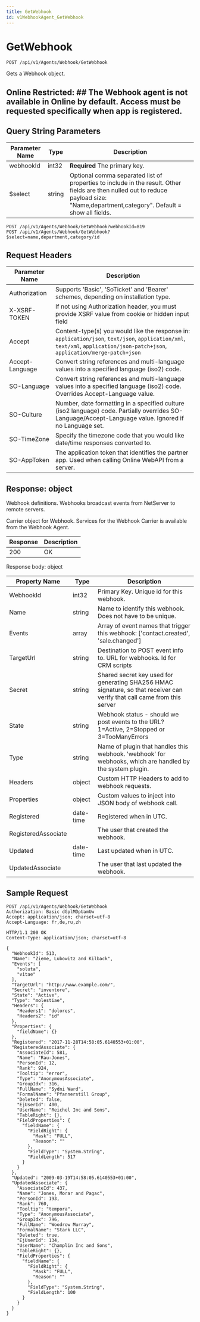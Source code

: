 ```yaml
---
title: GetWebhook
id: v1WebhookAgent_GetWebhook
---
```


# GetWebhook

```http
POST /api/v1/Agents/Webhook/GetWebhook
```

Gets a Webhook object.



## Online Restricted: ## The Webhook agent is not available in Online by default. Access must be requested specifically when app is registered.





## Query String Parameters

| Parameter Name | Type |  Description |
|----------------|------|--------------|
| webhookId | int32 | **Required** The primary key. |
| $select | string |  Optional comma separated list of properties to include in the result. Other fields are then nulled out to reduce payload size: "Name,department,category". Default = show all fields. |

```http
POST /api/v1/Agents/Webhook/GetWebhook?webhookId=819
POST /api/v1/Agents/Webhook/GetWebhook?$select=name,department,category/id
```


## Request Headers

| Parameter Name | Description |
|----------------|-------------|
| Authorization  | Supports 'Basic', 'SoTicket' and 'Bearer' schemes, depending on installation type. |
| X-XSRF-TOKEN   | If not using Authorization header, you must provide XSRF value from cookie or hidden input field |
| Accept         | Content-type(s) you would like the response in: `application/json`, `text/json`, `application/xml`, `text/xml`, `application/json-patch+json`, `application/merge-patch+json` |
| Accept-Language | Convert string references and multi-language values into a specified language (iso2) code. |
| SO-Language | Convert string references and multi-language values into a specified language (iso2) code. Overrides Accept-Language value. |
| SO-Culture | Number, date formatting in a specified culture (iso2 language) code. Partially overrides SO-Language/Accept-Language value. Ignored if no Language set. |
| SO-TimeZone | Specify the timezone code that you would like date/time responses converted to. |
| SO-AppToken | The application token that identifies the partner app. Used when calling Online WebAPI from a server. |


## Response: object

Webhook definitions. Webhooks broadcast events from NetServer to remote servers.



Carrier object for Webhook.
Services for the Webhook Carrier is available from the <see cref="T:SuperOffice.CRM.Services.IWebhookAgent">Webhook Agent</see>.

| Response | Description |
|----------------|-------------|
| 200 | OK |

Response body: object

| Property Name | Type |  Description |
|----------------|------|--------------|
| WebhookId | int32 | Primary Key. Unique id for this webhook. |
| Name | string | Name to identify this webhook. Does not have to be unique. |
| Events | array | Array of event names that trigger this webhook: ['contact.created', 'sale.changed'] |
| TargetUrl | string | Destination to POST event info to. URL for webhooks. Id for CRM scripts |
| Secret | string | Shared secret key used for generating SHA256 HMAC signature, so that receiver can verify that call came from this server |
| State | string | Webhook status - should we post events to the URL? 1=Active, 2=Stopped or 3=TooManyErrors |
| Type | string | Name of plugin that handles this webhook. 'webhook' for webhooks, which are handled by the system plugin. |
| Headers | object | Custom HTTP Headers to add to webhook requests. |
| Properties | object | Custom values to inject into JSON body of webhook call. |
| Registered | date-time | Registered when  in UTC. |
| RegisteredAssociate |  | The user that created the webhook. |
| Updated | date-time | Last updated when  in UTC. |
| UpdatedAssociate |  | The user that last updated the webhook. |

## Sample Request

```http!
POST /api/v1/Agents/Webhook/GetWebhook
Authorization: Basic dGplMDpUamUw
Accept: application/json; charset=utf-8
Accept-Language: fr,de,ru,zh
```

```http_
HTTP/1.1 200 OK
Content-Type: application/json; charset=utf-8

{
  "WebhookId": 513,
  "Name": "Zieme, Lubowitz and Kilback",
  "Events": [
    "soluta",
    "vitae"
  ],
  "TargetUrl": "http://www.example.com/",
  "Secret": "inventore",
  "State": "Active",
  "Type": "molestiae",
  "Headers": {
    "Headers1": "dolores",
    "Headers2": "id"
  },
  "Properties": {
    "fieldName": {}
  },
  "Registered": "2017-11-28T14:58:05.6140553+01:00",
  "RegisteredAssociate": {
    "AssociateId": 581,
    "Name": "Rau-Jones",
    "PersonId": 12,
    "Rank": 924,
    "Tooltip": "error",
    "Type": "AnonymousAssociate",
    "GroupIdx": 316,
    "FullName": "Sydni Ward",
    "FormalName": "Pfannerstill Group",
    "Deleted": false,
    "EjUserId": 400,
    "UserName": "Reichel Inc and Sons",
    "TableRight": {},
    "FieldProperties": {
      "fieldName": {
        "FieldRight": {
          "Mask": "FULL",
          "Reason": ""
        },
        "FieldType": "System.String",
        "FieldLength": 517
      }
    }
  },
  "Updated": "2009-03-19T14:58:05.6140553+01:00",
  "UpdatedAssociate": {
    "AssociateId": 437,
    "Name": "Jones, Morar and Pagac",
    "PersonId": 193,
    "Rank": 760,
    "Tooltip": "tempora",
    "Type": "AnonymousAssociate",
    "GroupIdx": 796,
    "FullName": "Woodrow Murray",
    "FormalName": "Stark LLC",
    "Deleted": true,
    "EjUserId": 134,
    "UserName": "Champlin Inc and Sons",
    "TableRight": {},
    "FieldProperties": {
      "fieldName": {
        "FieldRight": {
          "Mask": "FULL",
          "Reason": ""
        },
        "FieldType": "System.String",
        "FieldLength": 100
      }
    }
  }
}
```